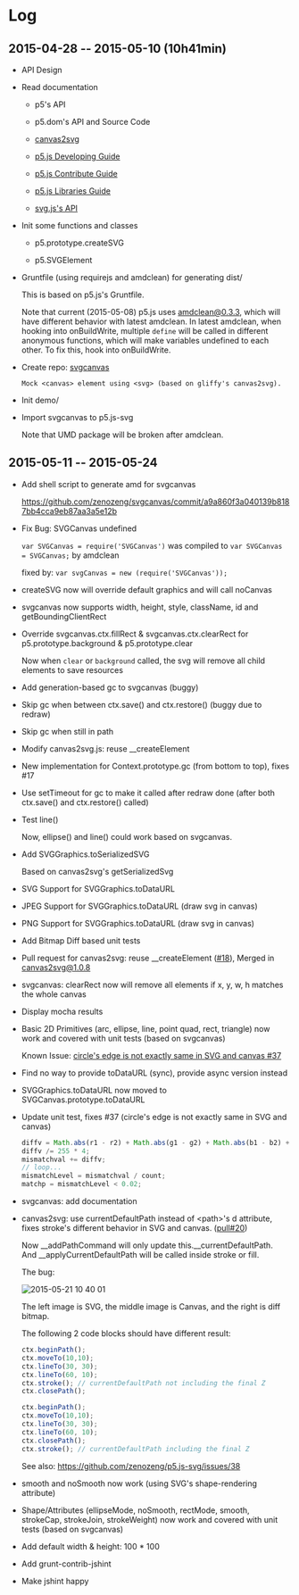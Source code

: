 # Log

## 2015-04-28 -- 2015-05-10 (10h41min)

- API Design

- Read documentation

    - p5's API

    - p5.dom's API and Source Code

    - [canvas2svg](http://gliffy.github.io/canvas2svg/)

    - [p5.js Developing Guide](https://github.com/processing/p5.js/wiki/Development)

    - [p5.js Contribute Guide](http://p5js.org/contribute/)

    - [p5.js Libraries Guide](https://github.com/processing/p5.js/wiki/Libraries)

    - [svg.js's API](https://github.com/wout/svg.js)

- Init some functions and classes

    - p5.prototype.createSVG

    - p5.SVGElement

- Gruntfile (using requirejs and amdclean) for generating dist/

    This is based on p5.js's Gruntfile.

    Note that current (2015-05-08) p5.js uses amdclean@0.3.3,
    which will have different behavior with latest amdclean.
    In latest amdclean, when hooking into onBuildWrite,
    multiple `define` will be called in different anonymous functions,
    which will make variables undefined to each other.
    To fix this, hook into onBuildWrite.

- Create repo: [svgcanvas](https://github.com/zenozeng/svgcanvas)

    `Mock <canvas> element using <svg> (based on gliffy's canvas2svg).`

- Init demo/

- Import svgcanvas to p5.js-svg

    Note that UMD package will be broken after amdclean.

## 2015-05-11 -- 2015-05-24

- Add shell script to generate amd for svgcanvas

    https://github.com/zenozeng/svgcanvas/commit/a9a860f3a040139b8187bb4cca9eb87aa3a5e12b

- Fix Bug: SVGCanvas undefined

    `var SVGCanvas = require('SVGCanvas')` was compiled to `var SVGCanvas = SVGCanvas;` by amdclean

    fixed by: `var svgCanvas = new (require('SVGCanvas'));`

- createSVG now will override default graphics and will call noCanvas

- svgcanvas now supports width, height, style, className, id and getBoundingClientRect

- Override svgcanvas.ctx.fillRect & svgcanvas.ctx.clearRect for p5.prototype.background & p5.prototype.clear

    Now when `clear` or `background` called, the svg will remove all child elements to save resources

- Add generation-based gc to svgcanvas (buggy)

- Skip gc when between ctx.save() and ctx.restore() (buggy due to redraw)

- Skip gc when still in path

- Modify canvas2svg.js: reuse __createElement

- New implementation for Context.prototype.gc (from bottom to top), fixes #17

- Use setTimeout for gc to make it called after redraw done (after both ctx.save() and ctx.restore() called)

- Test line()

    Now, ellipse() and line() could work based on svgcanvas.

- Add SVGGraphics.toSerializedSVG

    Based on canvas2svg's getSerializedSvg

- SVG Support for SVGGraphics.toDataURL

- JPEG Support for SVGGraphics.toDataURL (draw svg in canvas)

- PNG Support for SVGGraphics.toDataURL (draw svg in canvas)

- Add Bitmap Diff based unit tests

- Pull request for canvas2svg: reuse __createElement ([#18](https://github.com/gliffy/canvas2svg/pull/18)), Merged in canvas2svg@1.0.8

- svgcanvas: clearRect now will remove all elements if x, y, w, h matches the whole canvas

- Display mocha results

- Basic 2D Primitives (arc, ellipse, line, point quad, rect, triangle) now work and covered with unit tests (based on svgcanvas)

    Known Issue: [circle's edge is not exactly same in SVG and canvas #37](https://github.com/zenozeng/p5.js-svg/issues/37)

- Find no way to provide toDataURL (sync), provide async version instead

- SVGGraphics.toDataURL now moved to SVGCanvas.prototype.toDataURL

- Update unit test, fixes #37 (circle's edge is not exactly same in SVG and canvas)

    ```javascript
    diffv = Math.abs(r1 - r2) + Math.abs(g1 - g2) + Math.abs(b1 - b2) + Math.abs(a1 - a2);
    diffv /= 255 * 4;
    mismatchval += diffv;
    // loop...
    mismatchLevel = mismatchval / count;
    matchp = mismatchLevel < 0.02;
    ```
- svgcanvas: add documentation

- canvas2svg: use currentDefaultPath instead of &lt;path&gt;'s d attribute, fixes stroke's different behavior in SVG and canvas. ([pull#20](https://github.com/gliffy/canvas2svg/pull/20))

    Now \_\_addPathCommand will only update this.\_\_currentDefaultPath. And \_\_applyCurrentDefaultPath will be called inside stroke or fill.

    The bug:

    ![2015-05-21 10 40 01](https://cloud.githubusercontent.com/assets/2544489/7740542/da35f258-ffa5-11e4-8070-631651950cb7.png)

    The left image is SVG, the middle image is Canvas, and the right is diff bitmap.

    The following 2 code blocks should have different result:

    ```javascript
    ctx.beginPath();
    ctx.moveTo(10,10);
    ctx.lineTo(30, 30);
    ctx.lineTo(60, 10);
    ctx.stroke(); // currentDefaultPath not including the final Z
    ctx.closePath();
    ```

    ```javascript
    ctx.beginPath();
    ctx.moveTo(10,10);
    ctx.lineTo(30, 30);
    ctx.lineTo(60, 10);
    ctx.closePath();
    ctx.stroke(); // currentDefaultPath including the final Z
    ```

    See also: https://github.com/zenozeng/p5.js-svg/issues/38

- smooth and noSmooth now work (using SVG's shape-rendering attribute)

- Shape/Attributes (ellipseMode, noSmooth, rectMode, smooth, strokeCap, strokeJoin, strokeWeight) now work and covered with unit tests (based on svgcanvas)

- Add default width & height: 100 * 100

- Add grunt-contrib-jshint

- Make jshint happy
